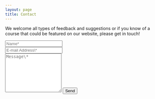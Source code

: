 ```yaml
---
layout: page
title: Contact
---
```

<form name="contact" method="POST" data-netlify="true"> 
<p class="mb-4">We welcome all types of feedback and suggestions or if you know of a course that could be featured on our website, please get in touch!</p>
<div class="form-group row">
<div class="col-md-6">
<input class="form-control" type="text" name="name" placeholder="Name*" required>
</div>
<div class="col-md-6">
<input class="form-control" type="email" name="_replyto" placeholder="E-mail Address\*" required>
</div>
</div>
<textarea rows="8" class="form-control mb-3" name="message" placeholder="Message\*" required></textarea>    
<input class="btn btn-success" type="submit" value="Send">
</form>
